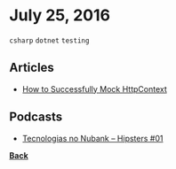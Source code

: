 # July 25, 2016

`csharp` `dotnet` `testing`

## Articles

- [How to Successfully Mock HttpContext](http://www.danylkoweb.com/Blog/how-to-successfully-mock-httpcontext-BT)


## Podcasts

- [Tecnologias no Nubank – Hipsters #01](http://hipsters.tech/tecnologias-no-nubank-hipsters-01/)


[__Back__](../README.md#jul)
